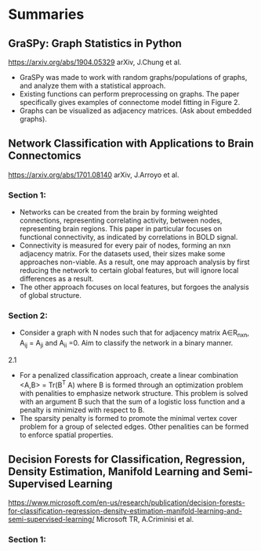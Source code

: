 # Summaries

## GraSPy: Graph Statistics in Python
https://arxiv.org/abs/1904.05329 arXiv, J.Chung et al.

- GraSPy was made to work with random graphs/populations of graphs, and analyze them with a statistical approach.
- Existing functions can perform preprocessing on graphs. The paper specifically gives examples of connectome model fitting in Figure 2.
- Graphs can be visualized as adjacency matrices. (Ask about
embedded graphs).


## Network Classification with Applications to Brain Connectomics
https://arxiv.org/abs/1701.08140 arXiv, J.Arroyo et al.

### Section 1:
- Networks can be created from the brain by forming weighted connections, representing correlating activity,  between nodes, representing brain regions. This paper in particular focuses on functional connectivity, as indicated by correlations in BOLD signal.
- Connectivity is measured for every pair of nodes, forming an nxn adjacency matrix. For the datasets used,  their sizes make some approaches non-viable. As a result, one may approach analysis by first reducing the network to certain global features, but will ignore local differences as a result.
- The other approach focuses on local features, but forgoes the analysis of global structure.

### Section 2:
- Consider a graph with N nodes such that for adjacency matrix A∈R<sub>nxn</sub>, A<sub>ij</sub> = A<sub>ji</sub> and A<sub>ii</sub> =0. Aim to classify
the network in a binary manner.

2.1
- For a penalized classification approach, create a linear combination <A,B> = Tr(B<sup>T</sup> A) where B is formed through an optimization problem with penalities to emphasize network structure. This problem is solved with an argument B such that the sum of a logistic loss function and a penalty is minimized with  respect to B.
- The sparsity penalty is formed to promote the minimal vertex cover problem for a group of selected edges. Other penalities can be formed to enforce spatial properties.


## Decision Forests for Classification, Regression, Density Estimation, Manifold Learning and Semi-Supervised Learning
https://www.microsoft.com/en-us/research/publication/decision-forests-for-classification-regression-density-estimation-manifold-learning-and-semi-supervised-learning/ Microsoft TR, A.Criminisi et al.

### Section 1:
